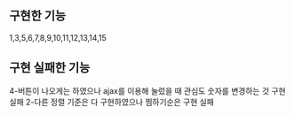 ## 구현한 기능
1,3,5,6,7,8,9,10,11,12,13,14,15

## 구현 실패한 기능
4-버튼이 나오게는 하였으나 ajax를 이용해 눌렀을 때 관심도 숫자를 변경하는 것 구현 실패
2-다른 정렬 기준은 다 구현하였으나 찜하기순은 구현 실패